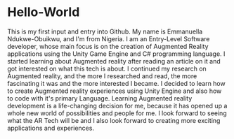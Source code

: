 # Hello-World
This is my first input and entry into Github.
My name is Emmanuella Ndukwe-Obuikwu, and I'm from Nigeria.
I am an Entry-Level Software developer, whose main focus is on the creation of Augmented Reality applications using the Unity Game Engine and C# programming language.
I started learning about Augmented reality after reading an article on it and got interested on what this tech is about. I continued my research on Augmented reality, and the more I researched and read, the more fascinating it was and the more interested I became.
I decided to learn how to create Augmented reality experiences using Unity Engine and also how to code with it's primary Language.
Learning Augmented reality development is a life-changing decision for me, because it has opened up a whole new world of possibilities and people for me.
I look forward to seeing what the AR Tech will be and I also look forward to creating more exciting applications and experiences.
